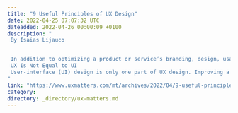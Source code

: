 ```yaml
---
title: "9 Useful Principles of UX Design"
date: 2022-04-25 07:07:32 UTC
dateadded: 2022-04-26 00:00:09 +0100
description: "
 By Isaias Lijauco 


 In addition to optimizing a product or service’s branding, design, usability, and functionality, UX designers employ certain principles to ensure that they create products and services that provide optimal experiences to users. By following the principles I’ve outlined in this article, you can improve the quality of your UX design solutions. 
 UX Is Not Equal to UI 
 User-interface (UI) design is only one part of UX design. Improving a product or service’s UI design alone is not enough to optimize the user experience. The user interface is the space within which your target audience interacts with your brand. In contract, the user experience is the user’s emotional response to your product or service. By improving the user interface, you can make your product or service more usable and accessible to more people. However, this is not the totality of their experience when encountering your brand. Read More 
"
link: "https://www.uxmatters.com/mt/archives/2022/04/9-useful-principles-of-ux-design.php"
category:
directory: _directory/ux-matters.md
---
```

